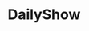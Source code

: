 ---
title: DailyShow
crosslinks:
- politics
- IAmA
- DataHoarder
- TheBugle
- chicago
- asianamerican
- PoliticalDiscussion
- announcements
- todayilearned
- Donald
- CFB
- pussypassdenied
- pics
- AskReddit
- surfing
- Nigeria
- theoryofreddit
- autotldr
---